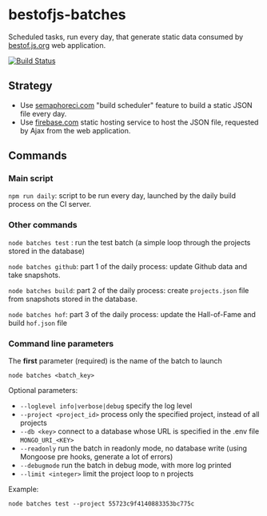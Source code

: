 # bestofjs-batches

Scheduled tasks, run every day, that generate static data consumed by [bestof.js.org](https://bestof.js.org/) web application.

[![Build Status](https://semaphoreci.com/api/v1/projects/add14899-9368-4ae3-89df-21c09c9e0c36/548282/badge.svg)](https://semaphoreci.com/mikeair/bestofjs-batches)

## Strategy

* Use [semaphoreci.com](https://semaphoreci.com/) "build scheduler" feature to build a static JSON file every day.
* Use [firebase.com](https://www.firebase.com/) static hosting service to host the JSON file, requested by Ajax from the web application.

## Commands

### Main script

`npm run daily`: script to be run every day, launched by the daily build process on the CI server.

### Other commands

`node batches test` : run the test batch (a simple loop through the projects stored in the database)

`node batches github`: part 1 of the daily process: update Github data and take snapshots.

`node batches build`: part 2 of the daily process: create `projects.json` file from snapshots stored in the database.

`node batches hof`: part 3 of the daily process: update the Hall-of-Fame and build `hof.json` file


### Command line parameters

The **first** parameter (required) is the name of the batch to launch

```
node batches <batch_key>
```

Optional parameters:

* `--loglevel info|verbose|debug` specify the log level
* `--project <project_id>` process only the specified project, instead of all projects
* `--db <key>` connect to a database whose URL is specified in the .env file `MONGO_URI_<KEY>`
* `--readonly` run the batch in readonly mode, no database write (using Mongoose pre hooks, generate a lot of errors)
* `--debugmode` run the batch in debug mode, with more log printed
* `--limit <integer>` limit the project loop to n projects

Example:

```
node batches test --project 55723c9f4140883353bc775c
```
